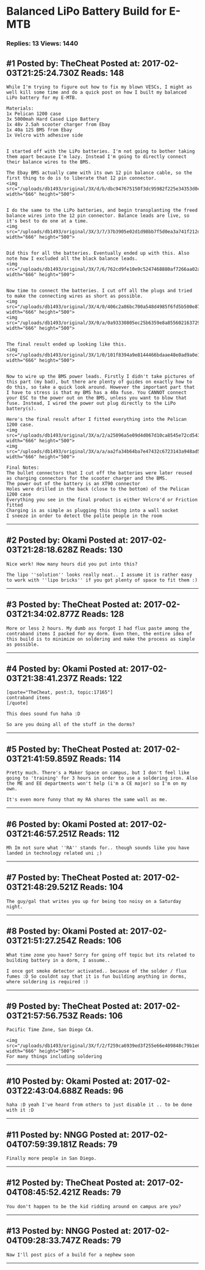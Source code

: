 # Balanced LiPo Battery Build for E-MTB

### Replies: 13 Views: 1440

## \#1 Posted by: TheCheat Posted at: 2017-02-03T21:25:24.730Z Reads: 148

```
While I'm trying to figure out how to fix my blown VESCs, I might as well kill some time and do a quick post on how I built my balanced LiPo battery for my E-MTB.

Materials:
1x Pelican 1200 case
3x 5000mah Hard Cased Lipo Battery
1x 48v 2.5ah scooter charger from Ebay
1x 40a 12S BMS from Ebay
1x Velcro with adhesive side


I started off with the LiPo batteries. I'm not going to bother taking them apart because I'm lazy. Instead I'm going to directly connect their balance wires to the BMS.

The Ebay BMS actually came with its own 12 pin balance cable, so the first thing to do is to liberate that 12 pin connector.
<img src="/uploads/db1493/original/3X/d/b/dbc947675150f3dc95982f225e34353d0c988c8d.JPG" width="666" height="500">


I do the same to the LiPo batteries, and begin transplanting the freed balance wires into the 12 pin connector. Balance leads are live, so it's best to do one at a time.
<img src="/uploads/db1493/original/3X/3/7/37b3905e02d1d98bb7f5d0ea3a741f212d781736.JPG" width="666" height="500">


Did this for all the batteries. Eventually ended up with this. Also note how I excluded all the black balance leads.
<img src="/uploads/db1493/original/3X/7/6/762cd9fe10e9c5247468880af7266aa02ac9b003.JPG" width="666" height="500">


Now time to connect the batteries. I cut off all the plugs and tried to make the connecting wires as short as possible.
<img src="/uploads/db1493/original/3X/4/0/406c2a86bc700a548d4985f6fd5b500e87fba190.JPG" width="666" height="500">
<img src="/uploads/db1493/original/3X/0/a/0a93330805ec25b6359e8a855602163729d18da4.JPG" width="666" height="500">


The final result ended up looking like this.
<img src="/uploads/db1493/original/3X/1/0/101f8394a9e8144466bdaae48e0ad9a0e131b021.JPG" width="666" height="500">


Now to wire up the BMS power leads. Firstly I didn't take pictures of this part (my bad), but there are plenty of guides on exactly how to do this, so take a quick look around. However the important part that I have to stress is that my BMS has a 40a fuse. You CANNOT connect your ESC to the power out on the BMS, unless you want to blow that fuse. Instead, I wired the power out plug directly to the LiPo battery(s).

Here's the final result after I fitted everything into the Pelican 1200 case.
<img src="/uploads/db1493/original/3X/a/2/a25096a5e09d4d067d10ca8545e72cd543803f6c.JPG" width="666" height="500">
<img src="/uploads/db1493/original/3X/a/a/aa2fa34b64ba7e47432c6723143a948ad5760e20.JPG" width="666" height="500">

Final Notes:
The bullet connectors that I cut off the batteries were later reused as charging connectors for the scooter charger and the BMS. 
The power out of the battery is an XT90 connector
Holes were drilled in the back (close to the bottom) of the Pelican 1200 case
Everything you see in the final product is either Velcro'd or Friction fitted
Charging is as simple as plugging this thing into a wall socket
I sneeze in order to detect the polite people in the room
```

---
## \#2 Posted by: Okami Posted at: 2017-02-03T21:28:18.628Z Reads: 130

```
Nice work! How many hours did you put into this?

The lipo ''solution'' looks really neat.. I assume it is rather easy to work with ''lipo bricks'' if you got plenty of space to fit them :)
```

---
## \#3 Posted by: TheCheat Posted at: 2017-02-03T21:34:02.877Z Reads: 128

```
More or less 2 hours. My dumb ass forgot I had flux paste among the contraband items I packed for my dorm. Even then, the entire idea of this build is to minimize on soldering and make the process as simple as possible.
```

---
## \#4 Posted by: Okami Posted at: 2017-02-03T21:38:41.237Z Reads: 122

```
[quote="TheCheat, post:3, topic:17165"]
contraband items
[/quote]

This does sound fun haha :D

So are you doing all of the stuff in the dorms?
```

---
## \#5 Posted by: TheCheat Posted at: 2017-02-03T21:41:59.859Z Reads: 114

```
Pretty much. There's a Maker Space on campus, but I don't feel like going to 'training' for 3 hours in order to use a soldering iron. Also the ME and EE departments won't help (i'm a CE major) so I'm on my own.

It's even more funny that my RA shares the same wall as me.
```

---
## \#6 Posted by: Okami Posted at: 2017-02-03T21:46:57.251Z Reads: 112

```
Mh Im not sure what ''RA'' stands for.. though sounds like you have landed in technology related uni ;)
```

---
## \#7 Posted by: TheCheat Posted at: 2017-02-03T21:48:29.521Z Reads: 104

```
The guy/gal that writes you up for being too noisy on a Saturday night.
```

---
## \#8 Posted by: Okami Posted at: 2017-02-03T21:51:27.254Z Reads: 106

```
What time zone you have? Sorry for going off topic but its related to building battery in a dorm, I assume..

I once got smoke detector activated.. because of the solder / flux fumes :D So couldnt say that it is fun building anything in dorms, where soldering is required :)
```

---
## \#9 Posted by: TheCheat Posted at: 2017-02-03T21:57:56.753Z Reads: 106

```
Pacific Time Zone, San Diego CA.

<img src="/uploads/db1493/original/3X/f/2/f259ca6939ed3f255e66e409848c79b1e6255e9e.JPG" width="666" height="500">
For many things including soldering
```

---
## \#10 Posted by: Okami Posted at: 2017-02-03T22:43:04.688Z Reads: 96

```
haha :D yeah I've heard from others to just disable it .. to be done with it :D
```

---
## \#11 Posted by: NNGG Posted at: 2017-02-04T07:59:39.181Z Reads: 79

```
Finally more people in San Diego.
```

---
## \#12 Posted by: TheCheat Posted at: 2017-02-04T08:45:52.421Z Reads: 79

```
You don't happen to be the kid ridding around on campus are you?
```

---
## \#13 Posted by: NNGG Posted at: 2017-02-04T09:28:33.747Z Reads: 79

```
Naw I'll post pics of a build for a nephew soon
```

---
